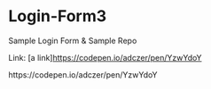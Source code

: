 # Login-Form3
Sample Login Form &amp; Sample Repo

Link:
[a link]https://codepen.io/adczer/pen/YzwYdoY
<link>https://codepen.io/adczer/pen/YzwYdoY</link>
